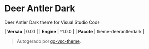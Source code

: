 # Deer Antler Dark

Deer Antler Dark theme for Visual Studio Code

| **Versão** | 0.0.1 |
| **Engine** | ^1.0.0 |
| **Pacote** | theme-deerantlerdark |

> Autogerado por [go-vsc-theme](https://github.com/natalbu/go-vsc-theme).
